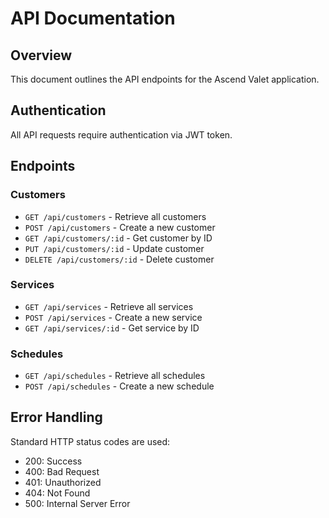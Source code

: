 # API Documentation

## Overview

This document outlines the API endpoints for the Ascend Valet application.

## Authentication

All API requests require authentication via JWT token.

## Endpoints

### Customers

- `GET /api/customers` - Retrieve all customers
- `POST /api/customers` - Create a new customer
- `GET /api/customers/:id` - Get customer by ID
- `PUT /api/customers/:id` - Update customer
- `DELETE /api/customers/:id` - Delete customer

### Services

- `GET /api/services` - Retrieve all services
- `POST /api/services` - Create a new service
- `GET /api/services/:id` - Get service by ID

### Schedules

- `GET /api/schedules` - Retrieve all schedules
- `POST /api/schedules` - Create a new schedule

## Error Handling

Standard HTTP status codes are used:
- 200: Success
- 400: Bad Request
- 401: Unauthorized
- 404: Not Found
- 500: Internal Server Error
